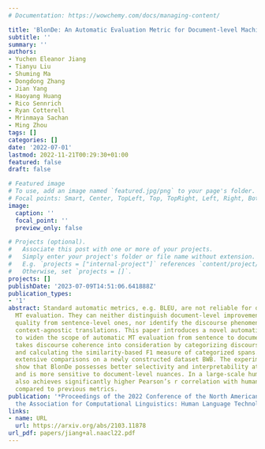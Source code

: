 ```yaml
---
# Documentation: https://wowchemy.com/docs/managing-content/

title: 'BlonDe: An Automatic Evaluation Metric for Document-level Machine Translation'
subtitle: ''
summary: ''
authors:
- Yuchen Eleanor Jiang
- Tianyu Liu
- Shuming Ma
- Dongdong Zhang
- Jian Yang
- Haoyang Huang
- Rico Sennrich
- Ryan Cotterell
- Mrinmaya Sachan
- Ming Zhou
tags: []
categories: []
date: '2022-07-01'
lastmod: 2022-11-21T00:29:30+01:00
featured: false
draft: false

# Featured image
# To use, add an image named `featured.jpg/png` to your page's folder.
# Focal points: Smart, Center, TopLeft, Top, TopRight, Left, Right, BottomLeft, Bottom, BottomRight.
image:
  caption: ''
  focal_point: ''
  preview_only: false

# Projects (optional).
#   Associate this post with one or more of your projects.
#   Simply enter your project's folder or file name without extension.
#   E.g. `projects = ["internal-project"]` references `content/project/deep-learning/index.md`.
#   Otherwise, set `projects = []`.
projects: []
publishDate: '2023-07-09T14:51:06.641888Z'
publication_types:
- '1'
abstract: Standard automatic metrics, e.g. BLEU, are not reliable for document-level
  MT evaluation. They can neither distinguish document-level improvements in translation
  quality from sentence-level ones, nor identify the discourse phenomena that cause
  context-agnostic translations. This paper introduces a novel automatic metric BlonDe
  to widen the scope of automatic MT evaluation from sentence to document level. BlonDe
  takes discourse coherence into consideration by categorizing discourse-related spans
  and calculating the similarity-based F1 measure of categorized spans. We conduct
  extensive comparisons on a newly constructed dataset BWB. The experimental results
  show that BlonDe possesses better selectivity and interpretability at the document-level,
  and is more sensitive to document-level nuances. In a large-scale human study, BlonDe
  also achieves significantly higher Pearson’s r correlation with human judgments
  compared to previous metrics.
publication: '*Proceedings of the 2022 Conference of the North American Chapter of
  the Association for Computational Linguistics: Human Language Technologies*'
links:
- name: URL
  url: https://arxiv.org/abs/2103.11878
url_pdf: papers/jiang+al.naacl22.pdf
---
```

